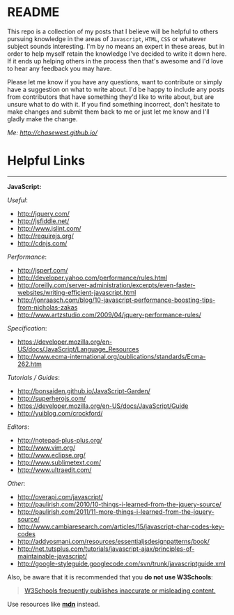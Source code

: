 README
====

  This repo is a collection of my posts that I believe will be helpful to others pursuing knowledge in the areas of `Javascript`, `HTML`, `CSS` or whatever subject sounds interesting. I'm by no means an expert in these areas, but in order to help myself retain the knowledge I've decided to write it down here. If it ends up helping others in the process then that's awesome and I'd love to hear any feedback you may have.

  Please let me know if you have any questions, want to contribute or simply have a suggestion on what to write about. I'd be happy to include any posts from contributors that have something they'd like to write about, but are unsure what to do with it. If you find something incorrect, don't hesitate to make changes and submit them back to me or just let me know and I'll gladly make the change.

*Me: http://chasewest.github.io/*

Helpful Links
==============

----------
 
**JavaScript:** 

*Useful*:

 - http://jquery.com/
 - http://jsfiddle.net/
 - http://www.jslint.com/
 - http://requirejs.org/
 - http://cdnjs.com/

*Performance*: 

 - http://jsperf.com/
 - http://developer.yahoo.com/performance/rules.html
 - http://oreilly.com/server-administration/excerpts/even-faster-websites/writing-efficient-javascript.html
 - http://jonraasch.com/blog/10-javascript-performance-boosting-tips-from-nicholas-zakas
 - http://www.artzstudio.com/2009/04/jquery-performance-rules/

*Specification*:

 - https://developer.mozilla.org/en-US/docs/JavaScript/Language_Resources
 - http://www.ecma-international.org/publications/standards/Ecma-262.htm

*Tutorials / Guides*: 

 - http://bonsaiden.github.io/JavaScript-Garden/
 - http://superherojs.com/
 - https://developer.mozilla.org/en-US/docs/JavaScript/Guide
 - http://yuiblog.com/crockford/

*Editors*: 

 - http://notepad-plus-plus.org/
 - http://www.vim.org/
 - http://www.eclipse.org/
 - http://www.sublimetext.com/
 - http://www.ultraedit.com/ 


*Other*:

 - http://overapi.com/javascript/
 - http://paulirish.com/2010/10-things-i-learned-from-the-jquery-source/
 - http://paulirish.com/2011/11-more-things-i-learned-from-the-jquery-source/
 - http://www.cambiaresearch.com/articles/15/javascript-char-codes-key-codes
 - http://addyosmani.com/resources/essentialjsdesignpatterns/book/
 - http://net.tutsplus.com/tutorials/javascript-ajax/principles-of-maintainable-javascript/
 - http://google-styleguide.googlecode.com/svn/trunk/javascriptguide.xml



Also, be aware that it is recommended that you **do not use W3Schools**:

>  [W3Schools frequently publishes inaccurate or misleading content.][1]

Use resources like **[mdn][2]** instead. 


  [1]: http://w3fools.com/
  [2]: https://developer.mozilla.org/en-US/
